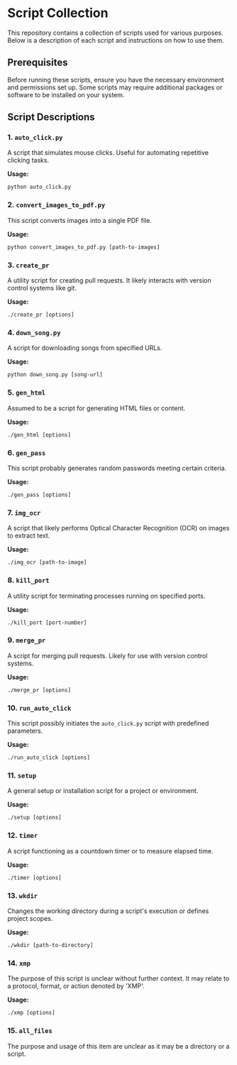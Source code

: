 # Script Collection

This repository contains a collection of scripts used for various purposes. Below is a description of each script and instructions on how to use them.

## Prerequisites

Before running these scripts, ensure you have the necessary environment and permissions set up. Some scripts may require additional packages or software to be installed on your system.

## Script Descriptions

### 1. `auto_click.py`
A script that simulates mouse clicks. Useful for automating repetitive clicking tasks.

**Usage:**
```shell
python auto_click.py
```

### 2. `convert_images_to_pdf.py`
This script converts images into a single PDF file.

**Usage:**
```shell
python convert_images_to_pdf.py [path-to-images]
```

### 3. `create_pr`
A utility script for creating pull requests. It likely interacts with version control systems like git.

**Usage:**
```shell
./create_pr [options]
```

### 4. `down_song.py`
A script for downloading songs from specified URLs.

**Usage:**
```shell
python down_song.py [song-url]
```

### 5. `gen_html`
Assumed to be a script for generating HTML files or content.

**Usage:**
```shell
./gen_html [options]
```

### 6. `gen_pass`
This script probably generates random passwords meeting certain criteria.

**Usage:**
```shell
./gen_pass [options]
```

### 7. `img_ocr`
A script that likely performs Optical Character Recognition (OCR) on images to extract text.

**Usage:**
```shell
./img_ocr [path-to-image]
```

### 8. `kill_port`
A utility script for terminating processes running on specified ports.

**Usage:**
```shell
./kill_port [port-number]
```

### 9. `merge_pr`
A script for merging pull requests. Likely for use with version control systems.

**Usage:**
```shell
./merge_pr [options]
```

### 10. `run_auto_click`
This script possibly initiates the `auto_click.py` script with predefined parameters.

**Usage:**
```shell
./run_auto_click [options]
```

### 11. `setup`
A general setup or installation script for a project or environment.

**Usage:**
```shell
./setup [options]
```

### 12. `timer`
A script functioning as a countdown timer or to measure elapsed time.

**Usage:**
```shell
./timer [options]
```

### 13. `wkdir`
Changes the working directory during a script's execution or defines project scopes.

**Usage:**
```shell
./wkdir [path-to-directory]
```

### 14. `xmp`
The purpose of this script is unclear without further context. It may relate to a protocol, format, or action denoted by 'XMP'.

**Usage:**
```shell
./xmp [options]
```

### 15. `all_files`
The purpose and usage of this item are unclear as it may be a directory or a script.